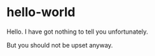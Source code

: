# hello-world
Hello. I have got nothing to tell you unfortunately. 

But you should not be upset anyway.
